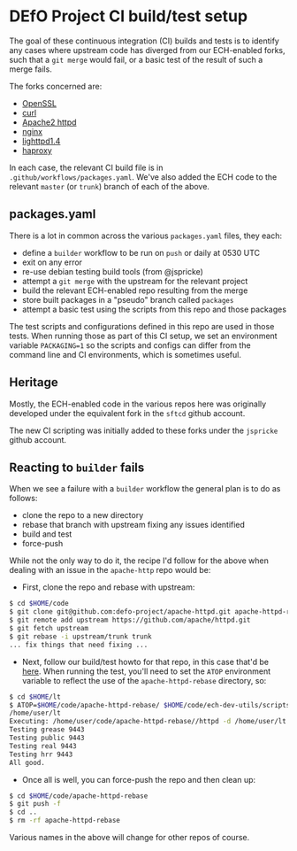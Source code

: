 
# DEfO Project CI build/test setup

The goal of these continuous integration (CI) builds and tests is to identify
any cases where upstream code has diverged from our ECH-enabled forks, such
that a ``git merge`` would fail, or a basic test of the result of such a 
merge fails.

The forks concerned are:

- [OpenSSL](https://github.com/defo-project/openssl)
- [curl](https://github.com/defo-project/curl)
- [Apache2 httpd](https://github.com/defo-project/apache-httpd)
- [nginx](https://github.com/defo-project/nginx)
- [lighttpd1.4](https://github.com/defo-project/lighttpd1.4)
- [haproxy](https://github.com/defo-project/haproxy)

In each case, the relevant CI build file is in
``.github/workflows/packages.yaml``. We've also added the ECH code to the
relevant ``master`` (or ``trunk``) branch of each of the above.

## packages.yaml

There is a lot in common across the various ``packages.yaml`` files, they each:

- define a ``builder`` workflow to be run on ``push`` or daily at 0530 UTC
- exit on any error
- re-use debian testing build tools (from @jspricke)
- attempt a ``git merge`` with the upstream for the relevant project
- build the relevant ECH-enabled repo resulting from the merge
- store built packages in a "pseudo" branch called ``packages``
- attempt a basic test using the scripts from this repo and those packages

The test scripts and configurations defined in this repo are used 
in those tests. When running those as part of this CI setup, we set
an environment variable ``PACKAGING=1`` so the scripts and configs
can differ from the command line and CI environments, which is
sometimes useful.

## Heritage

Mostly, the ECH-enabled code in the various repos here was originally developed
under the equivalent fork in the ``sftcd`` github account.

The new CI scripting was initially added to these forks under the ``jspricke``
github account.

## Reacting to ``builder`` fails

When we see a failure with a ``builder`` workflow the general plan is to
do as follows:

- clone the repo to a new directory
- rebase that branch with upstream fixing any issues identified
- build and test
- force-push

While not the only way to do it, the recipe I'd follow for
the above when dealing with an issue in the ``apache-http``
repo would be:

- First, clone the repo and rebase with upstream:

```bash
$ cd $HOME/code
$ git clone git@github.com:defo-project/apache-httpd.git apache-httpd-rebase
$ git remote add upstream https://github.com/apache/httpd.git
$ git fetch upstream
$ git rebase -i upstream/trunk trunk
... fix things that need fixing ...
```

- Next, follow our build/test howto for that repo, in this case
that'd be [here](howtos/apache2.md).
When running the test, you'll need to set the ``ATOP`` environment
variable to reflect the use of the ``apache-httpd-rebase`` 
directory, so:

```bash
$ cd $HOME/lt
$ ATOP=$HOME/code/apache-httpd-rebase/ $HOME/code/ech-dev-utils/scripts/testapache.sh 
/home/user/lt
Executing: /home/user/code/apache-httpd-rebase//httpd -d /home/user/lt -f /home/user/code/ech-dev-utils/configs/apachemin.conf
Testing grease 9443
Testing public 9443
Testing real 9443
Testing hrr 9443
All good.
```

- Once all is well, you can force-push the repo and then
clean up:

```bash
$ cd $HOME/code/apache-httpd-rebase
$ git push -f
$ cd ..
$ rm -rf apache-httpd-rebase
```

Various names in the above will change for other repos of course.

